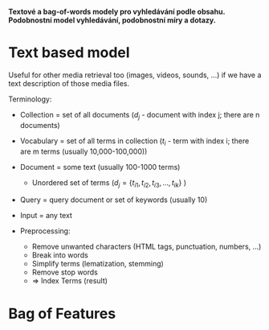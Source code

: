 **Textové a bag-of-words modely pro vyhledávání podle obsahu. Podobnostní model vyhledávání, podobnostní míry a dotazy.**

# Text based model
Useful for other media retrieval too (images, videos, sounds, ...) if we have a text description of those media files.

Terminology:
- Collection = set of all documents ($d_j$ - document with index j; there are n documents)
- Vocabulary = set of all terms in collection ($t_i$ - term with index i; there are m terms (usually 10,000-100,000))
- Document = some text (usually 100-1000 terms)
	- Unordered set of terms ($d_j = \{t_{i1}, t_{i2}, t_{i3}, ..., t_{ik}\}$ )
- Query = query document or set of keywords (usually 10)

- Input = any text
- Preprocessing:
	- Remove unwanted characters (HTML tags, punctuation, numbers, ...)
	- Break into words
	- Simplify terms (lematization, stemming)
	- Remove stop words
	- => Index Terms (result)

# Bag of Features


